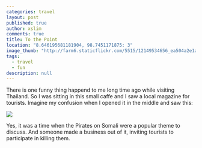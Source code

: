```yaml
---
categories: travel
layout: post
published: true
author: xslim
comments: true
title: To the Point
location: "8.646195681181904, 98.7451171875: 3"
image_thumb: "http://farm6.staticflickr.com/5515/12149534656_ea504a2e1a_s.jpg"
tags: 
  - travel
  - fun
description: null
---
```


There is one funny thing happend to me long time ago while visiting Thailand. So I was sitting in this small caffe and I saw a local magazine for tourists. Imagine my confusion when I opened it in the middle and saw this:

[![](http://farm6.staticflickr.com/5515/12149534656_ea504a2e1a_z.jpg)](http://farm6.staticflickr.com/5515/12149534656_04f25652a3_o.jpg)

Yes, it was a time when the Pirates on Somali were a popular theme to discuss. And someone made a business out of it, inviting tourists to participate in killing them.